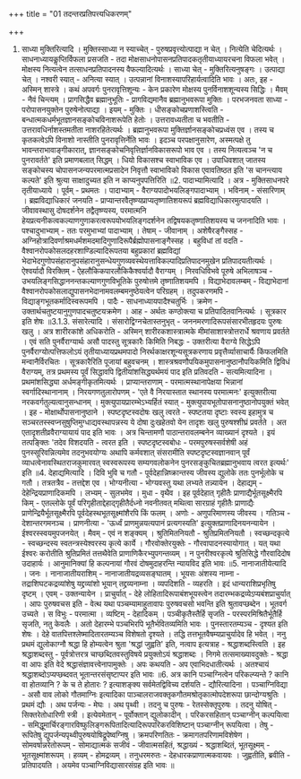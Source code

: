 +++
title = "01 तदन्तरप्रतिपत्त्यधिकरणम्"

+++
1. साध्या मुक्तिरित्यादि । मुक्तिस्साध्या न स्याच्चेत् - पुरुषप्रवृत्त्योत्पाद्या न चेत् । नित्येति चेदित्यर्थः । साधनाध्यायकॢप्तिर्विफला प्रसजति - तदा मोक्षसाधनोपासनप्रतिपादकतृतीयाध्यायरचना विफला भवेत् । मोक्षस्य नित्यत्वेन तत्साधनप्रतिपादनस्य वैफल्यादित्यर्थः । साध्या चेत् - मुक्तिरित्यनुषङ्गः । उत्पाद्या चेत् । नश्वरी स्यात् - अनित्या स्यात् । उत्पन्नानां विनाशस्यापरिहार्यत्वादिति भावः । अतः, इह - अस्मिन् शास्त्रे । कथं अपवर्गः पुनरावृत्तिशून्यः - केन प्रकारेण मोक्षस्य पुनर्विनाशशून्यस्य सिद्धिः । मैवम् - नैवं चिन्त्यम् । प्रागसिद्धैव ब्रह्मानुभूतिः - प्रागविद्यमानैव ब्रह्मानुभवरूपा मुक्तिः । परभजनवता साध्या - परोपासनयुक्तेन पुरुषेनोत्पाद्या । इयम् - मुक्तिः । धीसङ्कोचप्रणाशस्त्विति - बन्धात्मकधर्मभूतज्ञानसङ्कोचविनाशरूपेति हेतोः । उत्तरावध्यतीता च भवतीति - उत्तरावधिर्नाशस्तमतीता नाशरहितेत्यर्थः । ब्रह्मानुभवरूपा मुक्तिर्ज्ञानसङ्कोचप्रध्वंस एव । तस्य च कृतकत्वेऽपि विनाशो नास्तीति पुनरावृत्तिर्नेति भावः । इदञ्च परपक्षानुसारेण, अस्मत्पक्षे तु भावन्तराभावाङ्गीकारात्, ज्ञानसङ्कोचनिवृत्तिर्ज्ञानविकासरूपो भाव एव । तस्य नित्यत्वञ्च 'न च पुनरावर्तते' इति प्रमाणबलात् सिद्धम् । धियो विकासश्च स्वाभाविक एव । उपाधिवशात् जातस्य सङ्कोचस्य चोपासनजन्यपरमात्मप्रसादेन निवृत्तौ स्वाभाविको विकास एवावतिष्ठत इति 'स चानन्त्याय कल्पते' इति श्रुत्या साक्षादुच्यत इति न काप्यनुपपत्तिरिति ॥2. पादाभ्यामित्यादि । अत्र - मुक्तिसाधनपरे तृतीयाध्याये । पूर्वम् - प्रथमतः । पादाभ्याम् - वैराग्यपादोभयलिङ्गपादाभ्याम् । भविनाम् - संसारिणाम् । ब्रह्मविद्याधिकारं जनयति - प्राप्यान्तरवैतृष्ण्यप्राप्यतृष्णातिशयरूपं ब्रह्मविद्याधिकारमुत्पादयति । जीवावस्थासु दोषदर्शनेन तद्वैतृष्ण्यस्य, परमात्मनि हेयप्रत्यनीकत्वकल्याणगुणाकरत्वरूपयोभयलिङ्गदर्शनेन तद्विषयकतृष्णातिशयस्य च जननादिति भावः । पश्चादुभाभ्याम् - ततः परमुभाभ्यां पादाभ्याम् । तेषाम् - जीवानाम् । अशेषैरङ्गैस्सह - अग्निहोत्रादिवर्णाश्रमधर्मशमदमादिगुणादिरूपैर्ब्रह्मोपासनाङ्गैस्सह । बहुविधां तां वदति - वैश्वानरोपकोसलदहरशाण्डिल्यादिरूपतया बहुप्रकारां ब्रह्मविद्यां भेदाभेदगुणोपसंहारानुपसंहारानुसन्धेयगुणव्यवस्थेयत्ताविकल्पादिप्रतिपादनमुखेन प्रतिपादयतीत्यर्थः । ऐश्वर्यादौ विरक्तिम् - ऐहलौकिकपारलौकिकैश्वर्यादौ वैराग्यम् । निरवधिविभवे पूरुषे अभिलाषञ्च - उभयलिङ्गसिद्धाननन्तकल्याणगुणविभूतिके पुरुषोत्तमे तृष्णातिशयमपि । विद्याभेदावलम्बम् - विद्याभेदानां वैश्वानरोपकोसलाद्युपासनभेदानामवलम्बमनुष्ठेयत्वेन परिग्रहम् । तदुपकरणमपि - विद्याङ्गभूतकर्मादिस्वरूपमपि । पादैः - साधनाध्यायपादैश्चतुर्भिः । क्रमेण - उक्तार्थचतुष्टयानुगुणपादचतुष्टयक्रमेण । आह - अर्थतः कण्ठोक्त्या च प्रतिपादितवानित्यर्थः । सूत्रकार इति शेषः ॥3.1.3. संसारेत्यादि । संसारोद्विग्नचेतास्तनुभृत् - जननमरणादिरूपसंसारभीतहृदयः पुरुषः खलु । अत्र शारीरकांशे अधिकरोति - अस्मिन् शारीरकशास्त्रात्मके मीमांसाशास्त्रोत्तरार्धे श्रवणाय प्रवर्तते । एवं सति पुनर्वैराग्यार्थः असौ पादस्तु सूत्रकारैः किमिति निबद्धः - उक्तरीत्या वैराग्ये सिद्धेऽपि पुनर्वैराग्योत्पत्तिफलोऽयं तृतीयाध्यायप्रथमपादो निरर्थकाक्षरशून्यसूत्रकरणाय प्रवृत्तैर्व्यासाचार्यैः किंफलमिति मन्वानैर्विरचितः । सूत्रकारैरिति पूजायां बहुवचनम् । शास्त्रश्रवणौपयिकमुपासनानुष्ठानौपयिकमिति द्विविधं वैराग्यम्, तत्र प्रथमस्य पूर्वं सिद्धावपि द्वितीयांशसिद्ध्यर्थमयं पाद इति प्रतिवदति - सत्यमित्यादिना । प्रथमांशसिद्ध्या अर्धमङ्गीकृतमित्यर्थः । प्राप्यान्तराणाम् - परमात्मस्थानापेक्षया भिन्नानां स्वर्गादिस्थानानाम् । निरयगणतुलारोपणम् - 'एते वै निरयास्तात स्थानस्य परमात्मनः' इत्युक्तरीत्या नरकवर्गतुल्यत्वानुसन्धानम् । मुक्त्युपायप्रारम्भेऽभ्यर्हितं स्यात् - मुक्त्युपायभूतोपासनानुष्ठानोपयुक्तं भवेत् । इह - मोक्षार्थोपासनानुष्ठाने । स्पष्टदृष्टस्वदोषः खलु त्वरते - स्पष्टतया दृष्टाः स्वस्य इहामुत्र च सञ्चरतस्स्वप्नसुषुप्तिमुग्धाद्यवस्थापन्नस्य ये दोषा दुःखहेतवो येन तादृशः खलु पुरुषश्शीघ्रं प्रवर्तते । अत एतादृशतीव्रवैराग्यायायं पाद इति भावः । अत्र चिन्तामणौ पाठान्तरावलम्बनेन व्याख्यानं दृश्यते । इयं तत्पङ्क्तिः 'तदेव विशदयति - त्वरत इति । स्पष्टदृष्टस्वबोधः - परमपुरुषस्सर्वशेषी अहं पुनस्सूरिवन्नित्यमेव तदनुभवयोग्यः अथापि कर्मवशात् संसरामीति स्पष्टदृष्टस्वज्ञानवान् पूर्वं व्याधत्वेनावस्थितराजकुमारवत् स्वस्वरूपस्य सम्यगवलोकनेन पुनरसङ्कुचितब्रह्मानुभवाय त्वरत इत्यर्थः' इति ॥4. देहाद्यमित्यादि । दिवि भुवि च गतौ - पूर्वदेहान्निष्क्रान्तस्य जीवस्य द्युलोके ततः पुनर्भूलोके च गतौ । तत्रतत्रैव - तत्तद्देश एव । भोग्यनीत्या - भोग्यवस्तु यथा लभ्यते तन्न्यायेन । देहाद्यम् - देहेन्द्रियप्राणादिकमपि । लभ्यम् - सुलभमेव । मुधा - वृथैव । इह पूर्वदेहात् गृहीतैः प्राणाद्यैर्भूतसूक्ष्मैरपि किम् - एतल्लोके पूर्वं परिगृहीताद्देहाद्गृहीतैर्दध्नो नवनीतवत् मथित्वा सारग्राहं गृहीतैः प्राणाद्यैः प्राणेन्द्रियैर्भूतसूक्ष्मैरपि पूर्वदेहस्थभूतसूक्ष्मांशैरपि किं फलम् । अणोः - अणुपरिमाणस्य जीवस्य । गतिञ्च - देशान्तरगमनञ्च । प्राणनीत्या - 'ऊर्ध्वं प्राणमुन्नयत्यपानं प्रत्यगस्यति' इत्युक्तप्राणादिनयनन्यायेन । ईश्वरस्स्वयमुपजनयेत् । मैवम् - एवं न शङ्क्यम् । श्रुतिमितनियतौ - श्रुतिप्रमितनियतौ । स्वच्छन्दकृत्ये - स्वच्छन्दस्य स्वतन्त्रस्येश्वरस्य कृत्ये कार्ये । गौरवोक्तेरयुक्तेः - गौरवापादनस्यायोगात् । यत् यथा ईश्वरः करोतीति श्रुतिप्रमितं तत्तथैवेति प्राणाणिकैरभ्युपगन्तव्यम् । न पुनरीश्वरकृत्ये श्रुतिसिद्धे गौरवादिदोष उदाहार्यः । आनुमानिक्यां हि कल्पनायां गौरवं दोषमुदाहरन्ति न्यायविद इति भावः ॥5. नानाजातीयेत्यादि । जनः । नानाजातीयराशिम् - नानाजातीयद्रव्यसङ्घातम् । भूयसः अंशस्य नाम्ना - तद्राशिघटकद्रव्यांशेषु यद्द्रव्यांशो भूयान् तद्द्रव्यनाम्ना । व्यपदिशति - व्यहरति । इदं धान्यराशिप्रभृतिषु दृष्टम् । एवम् - उक्तन्यायेन । प्राचुर्यात् - देहे लोहितादिरूपाबंशभूयस्त्वेन तदारम्भकद्रव्येऽप्यबंशप्राचुर्यात् । आपः पुरुषवचस इति - वेत्थ यथा पञ्चम्यामाहुतावापः पुरुषवचसो भवन्ति इति श्रुतावप्छब्देन । भूतवर्ग उच्यते । स विभुः - परमात्मा । व्यष्टिम् - देहादिकम् । पञ्चीकृतैस्तैर्हि सृजति - परस्परमिश्रितैर्भूतैर्हि सृजति, नतु केवलैः । अतो देहारम्भे पञ्चभिरपि भूतैर्भवितव्यमिति भावः । पुनस्तारतम्यञ्च - दृश्यत इति शेषः । देहे वातपित्तश्लेष्मादितारतम्यञ्च विशेषतो दृश्यते । तद्धि तत्तभूतवैषम्यप्राचुर्यादेव हि भवेत् । ननु प्रथमं द्युलोकाग्नौ श्रद्धा हि होम्यत्वेन श्रुता 'श्रद्धां जुह्वति' इति, नत्वाप इत्यत्राह - श्रद्धाशब्दस्त्विति । इह श्रद्धाशब्दस्तु - पूर्वत्रोत्तरत्र चाप्छब्दितवस्तुविषये प्रयुक्तोऽयं श्रद्धाशब्दः । निगमे तत्समाख्यावदुक्तेः - श्रद्धा वा आपः इति वेदे श्रद्धासंज्ञावत्त्वेनापामुक्तेः । अपः कथयति - अप एवाभिदधातीत्यर्थः । अतश्चायं श्रद्धाशब्दोऽप्यप्छब्दवत् भूतान्तरसंसृष्टाप्पर इति भावः ॥6. अत्र कानि पञ्चाग्नित्वेन परिकल्प्यन्ते ? कानि वा होतव्यानि ? के च ते होतारः ? इत्याशङ्क्य सर्वमेतद्विविच्य दर्शयति - द्यौरित्यादिना । पञ्चाग्निविद्या - असौ वाव लोको गौतमाग्निः इत्यादिका पाञ्चालराजवक्तृकगौतमश्रोतृकात्मोपदेशरूपा छान्दोग्यश्रुतिः । प्रथमं द्यौः । अथ पर्जन्यः - मेघः । अथ पृथ्वी । तदनु च पुरुषः - रेतस्सेक्तृपुरुषः । तदनु योषित् - सिक्तरेतोधारिणी स्त्री । इत्येवमेतान् - पूर्वोक्तान् द्युलोकादीन् । परिकरसहितान् पञ्चाग्नीन् कल्पयित्वा - समिद्धूमार्चिरङ्गारविष्फुलिङ्गरूपितादित्यादिरूपपरिकरविशिष्टान् पञ्चाग्नीन् रूपयित्वा । तेषु - रूपितेषु द्युपर्जन्यपृथ्वीपुरुषयोषिद्रूपेष्वग्निषु । क्रमपरिणतितः - क्रमागतपरिणामविशेषेण । सोमवर्षान्नरेतोरूपम् - सोमाद्यात्मकं सजीवं - जीवात्मसहितं, श्रद्धाख्यं - श्रद्धाशब्दितं, भूतसूक्ष्मम् - भूतसूक्ष्मांशरूपम् । हव्यम् - होमद्रव्यम् । तनुधरमरुतः - देहधारकप्राणात्मकवायवः । जुह्वतीति, ब्रवीति - प्रतिपादयति । अयमेव पञ्चाग्निविद्यासारसंग्रह इति भावः ॥